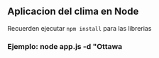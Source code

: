 ## Aplicacion del clima en Node

Recuerden ejecutar ```npm install``` para las librerias

### Ejemplo: node app.js -d "Ottawa